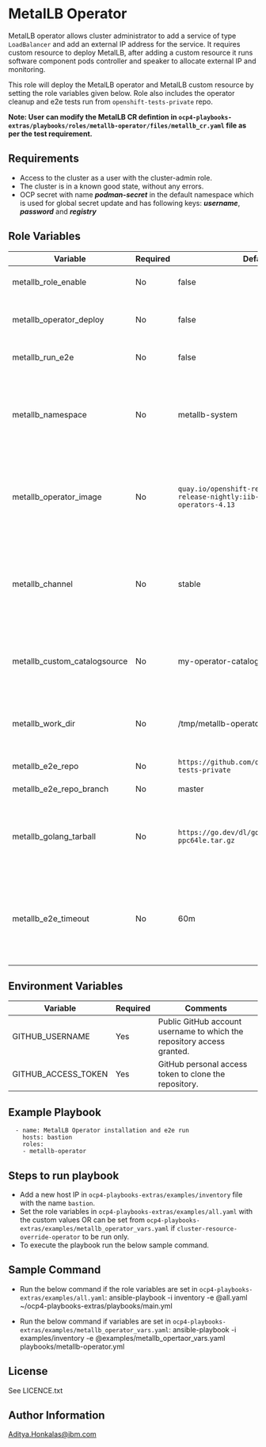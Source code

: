 MetalLB Operator
================
MetalLB operator allows cluster administrator to add a service of type `LoadBalancer` and add an external IP address for the service. It requires custom resource to deploy MetalLB, after adding a custom resource it runs software component pods controller and speaker to allocate external IP and monitoring.         

This role will deploy the MetalLB operator and MetalLB custom resource by setting the role variables given below. Role also includes the operator cleanup and e2e tests run from `openshift-tests-private` repo. 

**Note: User can modify the MetalLB CR defintion in `ocp4-playbooks-extras/playbooks/roles/metallb-operator/files/metallb_cr.yaml` file as per the test requirement.**


Requirements
------------

- Access to the cluster as a user with the cluster-admin role.
- The cluster is in a known good state, without any errors.
- OCP secret with name ***podman-secret*** in the default namespace which is used for global secret update and has following keys: ***username***, ***password*** and ***registry***


Role Variables
--------------

| Variable                       | Required | Default                                                                              | Comments                                                                                                                    |
|--------------------------------|----------|------------------------------------------------------------------------------------- |-----------------------------------------------------------------------------------------------------------------------------|
| metallb_role_enable            | No       | false                                                                                | Flag variable to enable the role for execution.                                                                             |
| metallb_operator_deploy        | No       | false                                                                                | Flag variable to allow the operator deployment.                                                                             |
| metallb_run_e2e                | No       | false                                                                                | Flag variable to enable the e2e tests.                                                                                      |
| metallb_namespace              | No       | metallb-system                                                                       | Namespace to install an operator, it should be same as the default and shouldn't be changed.                                |
| metallb_operator_image         | No       | `quay.io/openshift-release-dev/ocp-release-nightly:iib-int-index-art-operators-4.13` | Operator image to setup custom CatalogSource, the default is given for Openshift version `4.13`.                            |
| metallb_channel                | No       | stable                                                                               | Operator channel to be subscribed for installation, it can changed for specific version or will be used the default.        |    
| metallb_custom_catalogsource   | No       | my-operator-catalog                                                                  | Name for a custom catalogsource, the default will be se if undefined.                                                       |
| metallb_work_dir               | No       | /tmp/metallb-operator                                                                | To create  Working directory path for metallb operator deployment.                                                          |
| metallb_e2e_repo               | No       | `https://github.com/openshift/openshift-tests-private`                               | GitHub e2e test repo URL.                                                                                                   |
| metallb_e2e_repo_branch        | No       | master                                                                               | Branch for e2e test repo.                                                                                                   |
| metallb_golang_tarball         | No       | `https://go.dev/dl/go1.20.2.linux-ppc64le.tar.gz`                                    | Golang install tarball to install the latest go version, the go version to be installed should be `>=18`.                   |
| metallb_e2e_timeout            | No       | 60m                                                                                  | Custom var to override the ginkgo's default timeout for running e2e tests. It can be set as per the test requirement.       |


Environment Variables
---------------------

| Variable             | Required       | Comments 
|----------------------|----------------|------------------------------------------------------------------------|
| GITHUB_USERNAME      | Yes            | Public GitHub account username to which the repository access granted. |
| GITHUB_ACCESS_TOKEN  | Yes            | GitHub personal access token to clone the repository.                  |


Example Playbook
----------------

```
  - name: MetalLB Operator installation and e2e run
    hosts: bastion
    roles:
    - metallb-operator
```


Steps to run playbook
----------------------

 - Add a new host IP in `ocp4-playbooks-extras/examples/inventory` file with the name `bastion`. 
 - Set the role variables in `ocp4-playbooks-extras/examples/all.yaml` with the custom values OR can be set from `ocp4-playbooks-extras/examples/metallb_operator_vars.yaml` if `cluster-resource-override-operator` to be run only.  
 - To execute the playbook run the below sample command.


Sample Command
---------------

- Run the below command if the role variables are set in `ocp4-playbooks-extras/examples/all.yaml`:
ansible-playbook -i inventory -e @all.yaml ~/ocp4-playbooks-extras/playbooks/main.yml

- Run the below command if variables are set in `ocp4-playbooks-extras/examples/metallb_operator_vars.yaml`:
ansible-playbook -i examples/inventory -e @examples/metallb_opertaor_vars.yaml playbooks/metallb-operator.yml


License
-------

See LICENCE.txt


Author Information
------------------

Aditya.Honkalas@ibm.com
